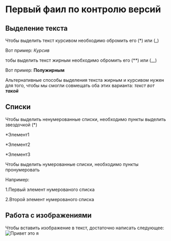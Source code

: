 # Первый фаил по контролю версий

## Выделение текста

Чтобы выделить текст курсивом необходимо обромить его (*) или (_)

Вот пример:
*Курсив*

тобы выделить текст жирным необходимо обромить его (**) или (__)

Вот пример:
**Полужирным**

Альтернативные способы выделения текста жирным и курсивом нужен для того, чтобы мы смогли совмещать оба этих варианта: _текст вот **такой**_
## Списки

Чтобы выделить ненумерованные списки, необходимо пункты выделить звездочкой (*)

*Элемент1

*Элемент2

*Элемент3

Чтобы выделить нумерованные списки, необходимо пункты пронумеровать

Например: 

1.Первый элемент нумерованого списка

2.Второй элемент нумерованого списка

## Работа с изображениями

Чтобы вставить изображение в текст, достаточно написать следующее: 
![Привет это я](в.jpg)